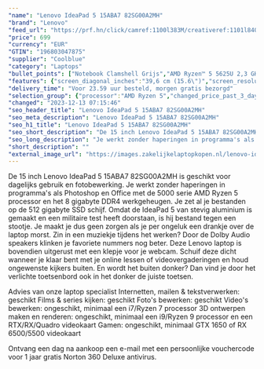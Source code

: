 ```yaml
---
"name": "Lenovo IdeaPad 5 15ABA7 82SG00A2MH"
"brand": "Lenovo"
"feed_url": "https://prf.hn/click/camref:1100l383M/creativeref:1101l84031/destination:https%3A%2F%2Fwww.coolblue.nl%2Fproduct%2F914476"
"price": 699
"currency": "EUR"
"GTIN": "196803047875"
"supplier": "Coolblue"
"category": "Laptops"
"bullet_points": ["Notebook Clamshell Grijs","AMD Ryzen™ 5 5625U 2,3 GHz","39,6 cm (15.6\") Full HD 1920 x 1080 Pixels IPS LED backlight 16:9","8 GB DDR4-SDRAM 3200 MHz","512 GB SSD","AMD Radeon Graphics","Wi-Fi 6 (802.11ax) Bluetooth 5.1","Lithium-Polymeer (LiPo) 57 Wh 10,6 uur 65 W","Windows 11 Home 64-bit"]
"features": {"screen_diagonal_inches":"39,6 cm (15.6\")","screen_resolution":"1920 x 1080 Pixels","processor_family":"AMD Ryzen™ 5","memory_size":"8 GB","memory_type":"DDR4-SDRAM","total_storage_space":"512 GB","operating_system":"Windows 11 Home","battery_capacity":"57 Wh","width":"356,7 mm","depth":"233,1 mm","height":"16,9 mm","weight":"1,85 kg"}
"delivery_time": "Voor 23.59 uur besteld, morgen gratis bezorgd"
"selection_group": {"processor":"AMD Ryzen 5","changed_price_past_3_days":false,"product_family":"IdeaPad"}
"changed": "2023-12-13 07:15:46"
"seo_header_title": "Lenovo IdeaPad 5 15ABA7 82SG00A2MH"
"seo_meta_description": "Lenovo IdeaPad 5 15ABA7 82SG00A2MH"
"seo_h1_title": "Lenovo IdeaPad 5 15ABA7 82SG00A2MH"
"seo_short_description": "De 15 inch Lenovo IdeaPad 5 15ABA7 82SG00A2MH is geschikt voor dagelijks gebruik en fotobewerking."
"seo_long_description": "Je werkt zonder haperingen in programma's als Photoshop en Office met de 5000 serie AMD Ryzen 5 processor en het 8 gigabyte DDR4 werkgeheugen. Je zet al je bestanden op de 512 gigabyte SSD schijf. Omdat de IdeaPad 5 van stevig aluminium is gemaakt en een militaire test heeft doorstaan, is hij bestand tegen een stootje. Je maakt je dus geen zorgen als je per ongeluk een drankje over de laptop morst. Zin in een muziekje tijdens het werken? Door de Dolby Audio speakers klinken je favoriete nummers nog beter. Deze Lenovo laptop is bovendien uitgerust met een klepje voor je webcam. Schuif deze dicht wanneer je klaar bent met je online lessen of videovergaderingen en houd ongewenste kijkers buiten. En wordt het buiten donker? Dan vind je door het verlichte toetsenbord ook in het donker de juiste toetsen. \r\n\r\nAdvies van onze laptop specialist\r\nInternetten, mailen & tekstverwerken: geschikt\r\nFilms & series kijken: geschikt\r\nFoto's bewerken: geschikt\r\nVideo's bewerken: ongeschikt, minimaal een i7/Ryzen 7 processor\r\n3D ontwerpen maken en renderen: ongeschikt, minimaal een i9/Ryzen 9 processor en een RTX/RX/Quadro videokaart\r\nGamen: ongeschikt, minimaal GTX 1650 of RX 6500/5500 videokaart\r\n \r\nOntvang een dag na aankoop een e-mail met een persoonlijke vouchercode voor 1 jaar gratis Norton 360 Deluxe antivirus."
"short_description": ""
"external_image_url": "https://images.zakelijkelaptopkopen.nl/lenovo-ideapad-5-15aba7-82sg00a2mh.webp"
---
```


De 15 inch Lenovo IdeaPad 5 15ABA7 82SG00A2MH is geschikt voor dagelijks gebruik en fotobewerking. Je werkt zonder haperingen in programma's als Photoshop en Office met de 5000 serie AMD Ryzen 5 processor en het 8 gigabyte DDR4 werkgeheugen. Je zet al je bestanden op de 512 gigabyte SSD schijf. Omdat de IdeaPad 5 van stevig aluminium is gemaakt en een militaire test heeft doorstaan, is hij bestand tegen een stootje. Je maakt je dus geen zorgen als je per ongeluk een drankje over de laptop morst. Zin in een muziekje tijdens het werken? Door de Dolby Audio speakers klinken je favoriete nummers nog beter. Deze Lenovo laptop is bovendien uitgerust met een klepje voor je webcam. Schuif deze dicht wanneer je klaar bent met je online lessen of videovergaderingen en houd ongewenste kijkers buiten. En wordt het buiten donker? Dan vind je door het verlichte toetsenbord ook in het donker de juiste toetsen.

Advies van onze laptop specialist
Internetten, mailen & tekstverwerken: geschikt
Films & series kijken: geschikt
Foto's bewerken: geschikt
Video's bewerken: ongeschikt, minimaal een i7/Ryzen 7 processor
3D ontwerpen maken en renderen: ongeschikt, minimaal een i9/Ryzen 9 processor en een RTX/RX/Quadro videokaart
Gamen: ongeschikt, minimaal GTX 1650 of RX 6500/5500 videokaart
 
Ontvang een dag na aankoop een e-mail met een persoonlijke vouchercode voor 1 jaar gratis Norton 360 Deluxe antivirus.